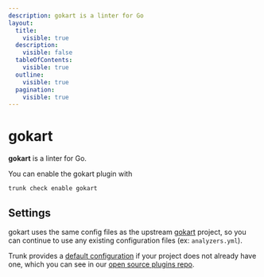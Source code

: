 ```yaml
---
description: gokart is a linter for Go
layout:
  title:
    visible: true
  description:
    visible: false
  tableOfContents:
    visible: true
  outline:
    visible: true
  pagination:
    visible: true
---
```


# gokart

**gokart** is a linter for Go.

You can enable the gokart plugin with

```shell
trunk check enable gokart
```

## Settings


gokart uses the same config files as the
upstream [gokart](https://github.com/praetorian-inc/gokart) project, so you can continue to use any
existing configuration files (ex: `analyzers.yml`).
    

Trunk provides a [default configuration](https://github.com/trunk-io/plugins/tree/main/linters/gokart) if your project does not already have one,
which you can see in our [open source plugins repo](https://github.com/trunk-io/plugins/tree/main).
